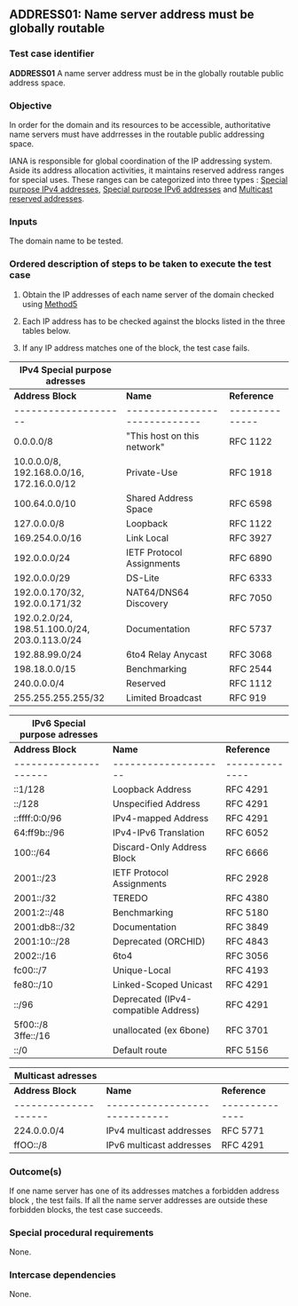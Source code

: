 ## ADDRESS01: Name server address must be globally routable

### Test case identifier
**ADDRESS01** A name server address must be in the globally routable public
 address space.

### Objective

In order for the domain and its resources to be accessible, authoritative 
name servers must have addrresses in the routable public addressing space.

IANA is responsible for global coordination of the IP addressing system.
Aside its address allocation activities, it maintains reserved address ranges
for special uses. These ranges can be categorized into three types : 
[Special purpose IPv4
addresses](http://www.iana.org/assignments/iana-ipv4-special-registry/iana-ipv4-special-registry.txt),
[Special purpose IPv6
addresses](http://www.iana.org/assignments/iana-ipv6-special-registry/iana-ipv6-special-registry.txt)
and [Multicast reserved
addresses](https://www.iana.org/assignments/multicast-addresses/multicast-addresses.txt).


### Inputs

The domain name to be tested.

### Ordered description of steps to be taken to execute the test case

1. Obtain the IP addresses of each name server of the domain checked using
   [Method5](../Methods.md)

2. Each IP address has to be checked against the blocks listed in the three tables below.
 
3. If any IP address matches one of the block, the test case fails.


| IPv4 Special purpose adresses |||
|---------------------|----------------------------|--------------|
| **Address Block**      | **Name**                | **Reference**|
|--------------------|-----------------------------|--------------|
| 0.0.0.0/8          | "This host on this network" | RFC 1122     |
| 10.0.0.0/8, <br>192.168.0.0/16,<br>172.16.0.0/12 | Private-Use  | RFC 1918     |
| 100.64.0.0/10      | Shared Address Space        | RFC 6598     |
| 127.0.0.0/8        | Loopback                    | RFC 1122     |
| 169.254.0.0/16     | Link Local                  | RFC 3927     |
| 192.0.0.0/24       | IETF Protocol Assignments   | RFC 6890     |
| 192.0.0.0/29       | DS-Lite                     | RFC 6333     |
| 192.0.0.170/32,<br>192.0.0.171/32| NAT64/DNS64 Discovery        | RFC 7050     |
| 192.0.2.0/24,<br>198.51.100.0/24,<br>203.0.113.0/24             | Documentation               | RFC 5737     |
| 192.88.99.0/24     | 6to4 Relay Anycast          | RFC 3068     |
| 198.18.0.0/15      | Benchmarking                | RFC 2544     |
| 240.0.0.0/4        | Reserved                    | RFC 1112     |
| 255.255.255.255/32 | Limited Broadcast           | RFC 919      |


| IPv6 Special purpose adresses |||
|---------------------|--------------------|--------------|
| **Address Block**   | **Name**           | **Reference**|
|---------------------|--------------------|--------------|
|::1/128	   |Loopback Address	       | RFC 4291     |
|::/128	       |Unspecified Address	       | RFC 4291     | 
|::ffff:0:0/96 |IPv4-mapped Address	       | RFC 4291     |
|64:ff9b::/96  |IPv4-IPv6 Translation	   | RFC 6052     | 
|100::/64	   |Discard-Only Address Block | RFC 6666     |
|2001::/23	   |IETF Protocol Assignments  | RFC 2928     | 
|2001::/32	   |TEREDO	                   | RFC 4380     |
|2001:2::/48   |Benchmarking	           | RFC 5180     |
|2001:db8::/32 |Documentation	           | RFC 3849     |
|2001:10::/28  |Deprecated (ORCHID)	       | RFC 4843     | 
|2002::/16	   |6to4 	                   | RFC 3056     |
|fc00::/7	   |Unique-Local 	           | RFC 4193     |
|fe80::/10	   |Linked-Scoped Unicast	   | RFC 4291     |
|::<ipv4-address>/96 |Deprecated (IPv4-compatible Address)| RFC 4291     | 
|5f00::/8 <br> 3ffe::/16 | unallocated (ex 6bone) | RFC 3701 |
|::/0          |Default route              | RFC 5156     |  


| Multicast adresses |||
|---------------------|----------------------------|--------------|
| **Address Block**      | **Name**                | **Reference**|
|--------------------|-----------------------------|--------------|
| 224.0.0.0/4        | IPv4 multicast addresses    | RFC 5771     |
| ffOO::/8           | IPv6 multicast addresses    | RFC 4291     |


### Outcome(s)

If one name server has one of its addresses matches a forbidden address block , the test fails.
If all the name server addresses are outside these forbidden blocks, the test case succeeds. 

### Special procedural requirements

None.

### Intercase dependencies

None.














